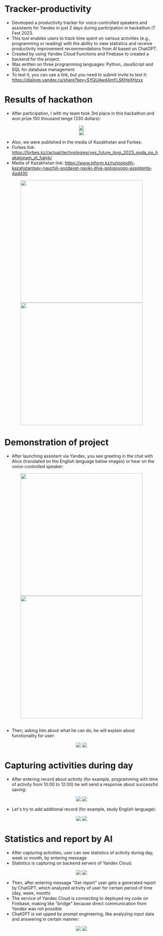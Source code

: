 # Tracker-productivity
* Developed a productivity tracker for voice-controlled speakers and assistants for Yandex in just 2 days during participation in hackathon IT Fest 2023.
* This tool enables users to track time spent on various activities (e.g., programming or reading) with the ability to view statistics and receive productivity improvement recommendations from AI based on ChatGPT.
* Created by using Yandex Cloud Functions and Firebase to created a backend for the project.
* Was written on three programming languages: Python, JavaScript and SQL for database management
* To test it, you can use a link, but you need to submit invite to test it: https://dialogs.yandex.ru/share?key=SYQUAwd4mYLSKHeXHzxx

# Results of hackathon
* After participation, I with my team took 3rd place in this hackathon and won prize 150 thousand tenge (330 dollars):

<div align="center">
  <img src="https://github.com/LobosProger/Tracker-productivity/assets/78168123/d884bb29-15f7-4e23-9a8c-a6b36af33695" />
</div>

<div align="center">
  <img src="https://github.com/LobosProger/Tracker-productivity/assets/78168123/d153c6ef-87ca-4a8d-83a2-ad5d92e1e02e" />
</div>

* Also, we were published in the media of Kazakhstan and Forbes:
* Forbes link: https://forbes.kz//actual/technologies/yes_future_itogi_2023_goda_po_hakatonam_ot_halyk/
* Media of Kazakhstan link: https://www.inform.kz/ru/molodih-kazahstantsev-nauchili-sozdavat-naviki-dlya-golosovogo-assistenta-4add30

<div align="center">
  <img src="https://github.com/LobosProger/Tracker-productivity/assets/78168123/7c6116bc-e327-4d27-a418-03c361063f11" height="400"/>
  <img src="https://github.com/LobosProger/Tracker-productivity/assets/78168123/7507ca0c-9c3c-4785-aa2e-0760cc179a58" height="400"/>
</div>

# Demonstration of project

* After launching assistant via Yandex, you see greeting in the chat with Alice (translated on the English language below images) or hear on the voice-controlled speaker:

<div align="center">
  <img src="https://github.com/LobosProger/Tracker-productivity/assets/78168123/8e7286a0-1cc7-4180-9dbc-ed49e9e9467c" height="400"/>
  <img src="https://github.com/LobosProger/Tracker-productivity/assets/78168123/1d326132-6bfe-48b6-a0d8-aa5687a09287" height="400"/>
</div>
<br>

* Then, asking him about what he can do, he will explain about functionality for user:

<div align="center">
  <img src="https://github.com/LobosProger/Tracker-productivity/assets/78168123/b30c2013-5531-4ad6-b5c6-0aaf363fedec" />
  <img src="https://github.com/LobosProger/Tracker-productivity/assets/78168123/8868da82-7df7-4d4c-804e-2b27e85107c7" />
</div>

# Capturing activities during day

* After entering record about activity (for example, programming with time of activity from 10:00 to 12:00) he will send a response about successful saving:

<div align="center">
  <img src="https://github.com/LobosProger/Tracker-productivity/assets/78168123/fb68e853-294e-4cdc-a7b1-3972fe010b21" />
  <img src="https://github.com/LobosProger/Tracker-productivity/assets/78168123/8c7b17df-b599-4f85-b27f-08702498f263" />
</div>

* Let's try to add additional record (for example, study English language):

<div align="center">
  <img src="https://github.com/LobosProger/Tracker-productivity/assets/78168123/57c92dda-afbb-4f46-98b8-103ab6eaa998" />
  <img src="https://github.com/LobosProger/Tracker-productivity/assets/78168123/59d13ff1-4fb6-4b9b-89aa-093497cb95e6" />
</div>

# Statistics and report by AI

* After capturing activities, user can see statistics of activity during day, week or month, by entering message
* Statistics is capturing on backend servers of Yandex Cloud:

<div align="center">
  <img src="https://github.com/LobosProger/Tracker-productivity/assets/78168123/4f64c5b8-ff74-4afd-871e-9f643cc5636d" />
  <img src="https://github.com/LobosProger/Tracker-productivity/assets/78168123/214d16bc-2db9-4bd7-9fb2-024318dfe220" />
</div>

* Then, after entering message "Get report" user gets a generated report by ChatGPT, which analyzed activity of user for certain period of time (day, week, month)
* The service of Yandex Cloud is connecting to deployed my code on Firebase, making like "bridge" because direct communication from Yandex was not possible
* ChatGPT is set upped by prompt engineering, like analyzing input data and answering in certain manner:

<div align="center">
  <img src="https://github.com/LobosProger/Tracker-productivity/assets/78168123/d33683b8-d1c1-40ee-a42a-beda908f3cb3" />
  <img src="https://github.com/LobosProger/Tracker-productivity/assets/78168123/8164ee03-2fdd-4f13-ade2-6d531500b1ea" />
</div>
